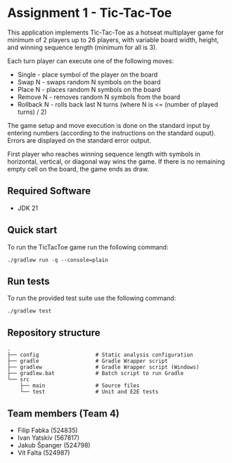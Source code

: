 # Assignment 1 - Tic-Tac-Toe

This application implements Tic-Tac-Toe as a hotseat multiplayer game for minimum of 2 players up to 26 players, with variable board width, height, and winning sequence length (minimum for all is 3). 

Each turn player can execute one of the following moves:
 - Single - place symbol of the player on the board
 - Swap N - swaps random N symbols on the board
 - Place N - places random N symbols on the board
 - Remove N - removes random N symbols from the board
 - Rollback N - rolls back last N turns (where N is <= (number of played turns) / 2)

The game setup and move execution is done on the standard input by entering numbers (according to the instructions on the standard ouput). Errors are displayed on the standard error output. 

 First player who reaches winning sequence length with symbols in horizontal, vertical, or diagonal way wins the game. If there is no remaining empty cell on the board, the game ends as draw.

## Required Software

- JDK 21

Quick start
-------------------

To run the TicTacToe game run the following command:

```shell
./gradlew run -q --console=plain
```

Run tests
-------------------

To run the provided test suite use the following command:

```shell
./gradlew test
```

## Repository structure
```
.
├── config                  # Static analysis configuration
├── gradle                  # Gradle Wrapper script
├── gradlew                 # Gradle Wrapper script (Windows)
├── gradlew.bat             # Batch script to run Gradle
└── src
    ├── main                # Source files
    └── test                # Unit and E2E tests
```
## Team members (Team 4)

- Filip Fabka (524835)
- Ivan Yatskiv (567817)
- Jakub Španger (524798)
- Vít Falta (524987)